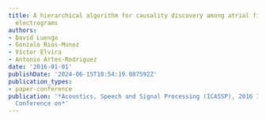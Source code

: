 ```yaml
---
title: A hierarchical algorithm for causality discovery among atrial fibrillation
  electrograms
authors:
- David Luengo
- Gonzalo Rios-Munoz
- Víctor Elvira
- Antonio Artes-Rodriguez
date: '2016-01-01'
publishDate: '2024-06-15T10:54:19.087592Z'
publication_types:
- paper-conference
publication: '*Acoustics, Speech and Signal Processing (ICASSP), 2016 IEEE International
  Conference on*'
---
```

